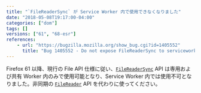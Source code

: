 ```yaml
---
title: "`FileReaderSync` が Service Worker 内で使用できなくなりました"
date: "2018-05-08T19:17:00-04:00"
categories: ["dom"]
tags: []
versions: ["61", "68-esr"]
references:
    - url: "https://bugzilla.mozilla.org/show_bug.cgi?id=1405552"
      title: "Bug 1405552 - Do not expose FileReaderSync to serviceworkers, to match the spec."
---
```

Firefox 61 以降、現行の File API 仕様に従い、[`FileReaderSync`](https://developer.mozilla.org/docs/Web/API/FileReaderSync) API は専用および共有 Worker 内のみで使用可能となり、Service Worker 内では使用不可となりました。非同期の [`FileReader`](https://developer.mozilla.org/docs/Web/API/FileReader) API を代わりに使ってください。

